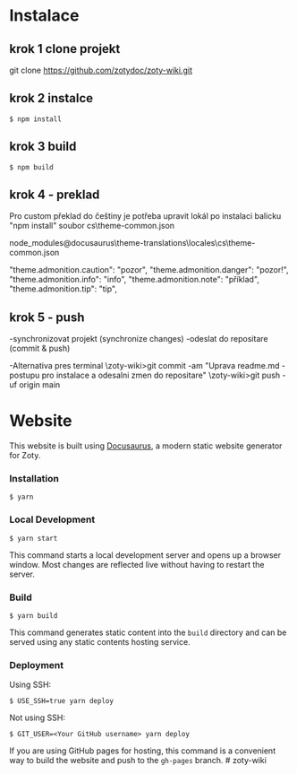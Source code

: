 
# Instalace
## krok 1 clone projekt
 git clone https://github.com/zotydoc/zoty-wiki.git

## krok 2  instalce
```
$ npm install
```

## krok 3 build
```
$ npm build
```
## krok 4 - preklad
Pro custom překlad do češtiny je potřeba upravit lokál po instalaci balicku  "npm install" soubor cs\theme-common.json
<!--- vlastní lokalizace-->
node_modules\@docusaurus\theme-translations\locales\cs\theme-common.json

  "theme.admonition.caution": "pozor",
  "theme.admonition.danger": "pozor!",
  "theme.admonition.info": "info",
  "theme.admonition.note": "příklad",
  "theme.admonition.tip": "tip",
## krok 5 - push
-synchronizovat projekt (synchronize changes)
-odeslat do repositare (commit & push)

-Alternativa pres terminal
\zoty-wiki>git commit -am "Uprava readme.md - postupu pro instalace a odesalni zmen do repositare"
\zoty-wiki>git push -uf origin main




# Website

This website is built using [Docusaurus](https://docusaurus.io/), a modern static website generator for Zoty.

### Installation

```
$ yarn
```

### Local Development

```
$ yarn start
```

This command starts a local development server and opens up a browser window. Most changes are reflected live without having to restart the server.

### Build

```
$ yarn build
```

This command generates static content into the `build` directory and can be served using any static contents hosting service.

### Deployment

Using SSH:

```
$ USE_SSH=true yarn deploy
```

Not using SSH:

```
$ GIT_USER=<Your GitHub username> yarn deploy
```

If you are using GitHub pages for hosting, this command is a convenient way to build the website and push to the `gh-pages` branch.
#   z o t y - w i k i 
 
 